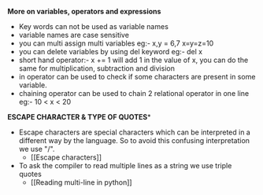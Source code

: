 **More on variables, operators and expressions** 
- Key words can not be used as variable names 
- variable names are case sensitive
- you can multi assign multi variables 
	 eg:- x,y = 6,7
	 x=y=z=10
- you can delete variables by using del keyword
	 eg:- del x
- short hand operator:- x += 1 will add 1 in the value of x, you can do the same for multiplication, subtraction and division 
- in operator can be used to check if some characters are present in some variable.
- chaining operator can be used to chain 2 relational operator in one line
	 eg:- 10 < x < 20

**ESCAPE CHARACTER & TYPE OF QUOTES***
- Escape characters are special characters which can be interpreted in a different way by the language. So to avoid this confusing interpretation we use "/". 
	- [[Escape characters]]
- To ask the compiler to read multiple lines as a string we use triple quotes 
	- [[Reading multi-line in python]]
	
